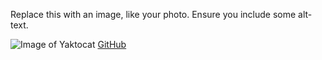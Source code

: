 Replace this with an image, like your photo. Ensure you include some alt-text.


![Image of Yaktocat](https://octodex.github.com/images/yaktocat.png)
[GitHub](http://github.com/Nandu-1999)




